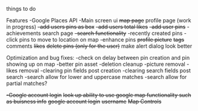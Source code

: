things to do

Features
    -Google Places API
    -Main screen ui
        ~~map page~~
        profile page (work in progress)
            ~~-add users pins as box~~
            ~~-add users total likes~~
            ~~-add user pins~~
            -achievements
        search page
            ~~-search functionality~~
            -recently created pins
            -click pins to move to location on map
    -enhance pins
        ~~profile picture~~
        ~~tags~~
        comments
        ~~likes~~
        ~~delete pins (only for the user)~~
        make alert dialog look better

Optimization and bug fixes:
    -check on delay between pin creation and pin showing up on map
    -better pin asset
    -deletion cleanup
        -picture removal
        -likes removal
    -clearing pin fields post creation
    -clearing search fields post search
    -search allow for lower and uppercase matches
    -search allow for partial matches?

~~-Google account login~~
~~look up ability to use google map functionality such as buisness info~~
~~google account login~~
~~username~~
~~Map Controls~~